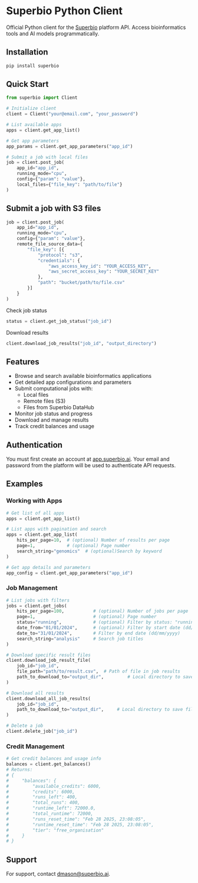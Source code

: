 # Superbio Python Client

Official Python client for the [Superbio](https://app.superbio.ai) platform API. Access bioinformatics tools and AI models programmatically.

## Installation

```bash
pip install superbio
```

## Quick Start

```python
from superbio import Client

# Initialize client
client = Client("your@email.com", "your_password")

# List available apps
apps = client.get_app_list()

# Get app parameters
app_params = client.get_app_parameters("app_id")

# Submit a job with local files
job = client.post_job(
    app_id="app_id",
    running_mode="cpu",
    config={"param": "value"},
    local_files={"file_key": "path/to/file"}
)
```

## Submit a job with S3 files

```python
job = client.post_job(
    app_id="app_id",
    running_mode="cpu",
    config={"param": "value"},
    remote_file_source_data={
        "file_key": [{
            "protocol": "s3",
            "credentials": {
                "aws_access_key_id": "YOUR_ACCESS_KEY",
                "aws_secret_access_key": "YOUR_SECRET_KEY"
            },
            "path": "bucket/path/to/file.csv"
        }]
    }
)
```

Check job status

```python
status = client.get_job_status("job_id")
```

Download results

```python
client.download_job_results("job_id", "output_directory")
```

## Features

- Browse and search available bioinformatics applications
- Get detailed app configurations and parameters
- Submit computational jobs with:
  - Local files
  - Remote files (S3)
  - Files from Superbio DataHub
- Monitor job status and progress
- Download and manage results
- Track credit balances and usage

## Authentication

You must first create an account at [app.superbio.ai](https://app.superbio.ai). Your email and password from the platform will be used to authenticate API requests.

<!-- ## Documentation

For complete API documentation and examples, visit [docs.superbio.ai](https://docs.superbio.ai). -->

## Examples

### Working with Apps

```python
# Get list of all apps
apps = client.get_app_list()

# List apps with pagination and search
apps = client.get_app_list(
    hits_per_page=10,  # (optional) Number of results per page
    page=1,            # (optional) Page number
    search_string="genomics"  # (optional)Search by keyword
)

# Get app details and parameters
app_config = client.get_app_parameters("app_id")
```

### Job Management

```python
# List jobs with filters
jobs = client.get_jobs(
    hits_per_page=100,           # (optional) Number of jobs per page
    page=1,                      # (optional) Page number
    status="running",            # (optional) Filter by status: "running", "completed", "failed", etc.
    date_from="01/01/2024",      # (optional) Filter by start date (dd/mm/yyyy)
    date_to="31/01/2024",        # Filter by end date (dd/mm/yyyy)
    search_string="analysis"     # Search job titles
)

# Download specific result files
client.download_job_result_file(
    job_id="job_id",
    file_path="path/to/result.csv",  # Path of file in job results
    path_to_download_to="output_dir",         # Local directory to save file
)

# Download all results
client.download_all_job_results(
    job_id="job_id",
    path_to_download_to="output_dir",     # Local directory to save files
)

# Delete a job
client.delete_job("job_id")
```

### Credit Management

```python
# Get credit balances and usage info
balances = client.get_balances()
# Returns:
# {
#     "balances": {
#         "available_credits": 6000,
#         "credits": 6000,
#         "runs_left": 400,
#         "total_runs": 400,
#         "runtime_left": 72000.0,
#         "total_runtime": 72000,
#         "runs_reset_time": "Feb 28 2025, 23:08:05",
#         "runtime_reset_time": "Feb 28 2025, 23:08:05",
#         "tier": "free_organisation"
#     }
# }
```

## Support

For support, contact dmason@superbio.ai.

<!-- For support, contact dmason@superbio.ai or visit our [documentation](https://docs.superbio.ai). -->

<!-- ## License

This project is licensed under the MIT License - see the [LICENSE](LICENSE) file for details. -->

